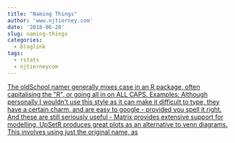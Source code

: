 ```yaml
---
title: "Naming Things"
author: 'www.njtierney.com'
date: '2018-06-20'
slug: naming-things
categories:
  - bloglink
tags:
  - rstats
  - njtierneycom
---
```


[The oldSchool namer generally mixes case in an R package, often capitalising the "R", or going all in on ALL CAPS. Examples: Although personally I wouldn't use this style as it can make it difficult to type, they have a certain charm, and are easy to google - provided you spell it right. And these are still seriously useful - Matrix provides extensive support for modelling, UpSetR produces great plots as an alternative to venn diagrams. This involves using just the original name, as<i class="fas fa-external-link-alt"></i>](https://www.njtierney.com/post/2018/06/20/naming-things/)

